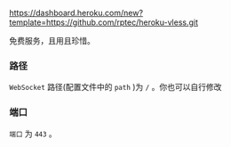 

https://dashboard.heroku.com/new?template=https://github.com/rptec/heroku-vless.git

免费服务，且用且珍惜。


### 路径

`WebSocket` 路径(配置文件中的 `path` )为 `/` 。你也可以自行修改

### 端口

`端口` 为 `443` 。
